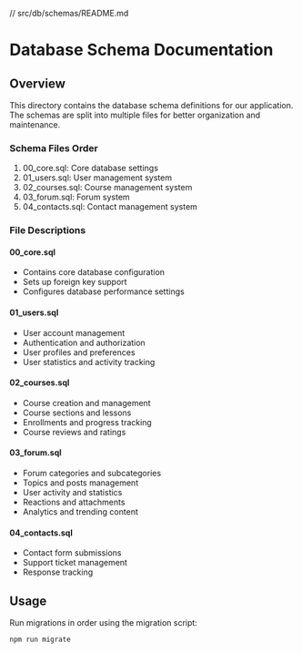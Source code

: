 // src/db/schemas/README.md

# Database Schema Documentation

## Overview
This directory contains the database schema definitions for our application. The schemas are split into multiple files for better organization and maintenance.

### Schema Files Order
1. 00_core.sql: Core database settings
2. 01_users.sql: User management system
3. 02_courses.sql: Course management system
4. 03_forum.sql: Forum system
5. 04_contacts.sql: Contact management system

### File Descriptions

#### 00_core.sql
- Contains core database configuration
- Sets up foreign key support
- Configures database performance settings

#### 01_users.sql
- User account management
- Authentication and authorization
- User profiles and preferences
- User statistics and activity tracking

#### 02_courses.sql
- Course creation and management
- Course sections and lessons
- Enrollments and progress tracking
- Course reviews and ratings

#### 03_forum.sql
- Forum categories and subcategories
- Topics and posts management
- User activity and statistics
- Reactions and attachments
- Analytics and trending content

#### 04_contacts.sql
- Contact form submissions
- Support ticket management
- Response tracking

## Usage
Run migrations in order using the migration script:
```bash
npm run migrate